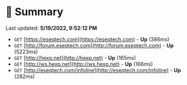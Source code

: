 # 📖 Summary
Last updated: **5/19/2022, 9:52:12 PM**

- `GET` [https://eseqtech.com](https://eseqtech.com) - **Up** (386ms)
- `GET` [http://forum.eseqtech.com](http://forum.eseqtech.com) - **Up** (5223ms)
- `GET` [http://hexp.net](http://hexp.net) - **Up** (165ms)
- `GET` [http://ws.hexp.net](http://ws.hexp.net) - **Up** (166ms)
- `GET` [http://eseqtech.com/infoline](http://eseqtech.com/infoline) - **Up** (282ms)
